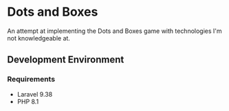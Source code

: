 # Dots and Boxes
An attempt at implementing the Dots and Boxes game with technologies I'm not knowledgeable at.

## Development Environment

### Requirements

- Laravel 9.38
- PHP 8.1
